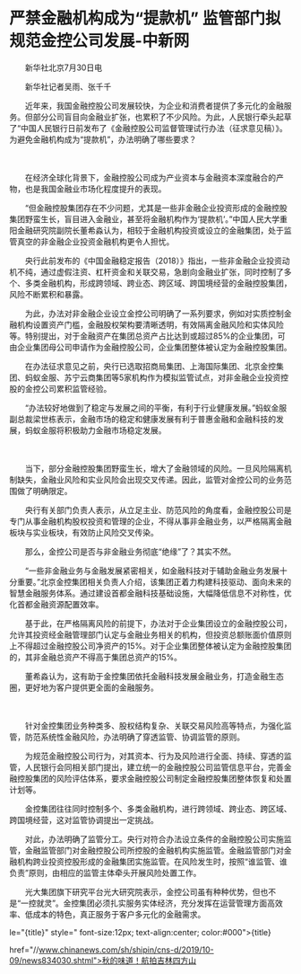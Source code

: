 # 严禁金融机构成为“提款机” 监管部门拟规范金控公司发展-中新网

　　新华社北京7月30日电

　　新华社记者吴雨、张千千

　　近年来，我国金融控股公司发展较快，为企业和消费者提供了多元化的金融服务。但部分公司盲目向金融业扩张，也累积了不少风险。为此，人民银行牵头起草了“中国人民银行日前发布了《金融控股公司监督管理试行办法（征求意见稿）》。为避免金融机构成为“提款机”，办法明确了哪些要求？

　　

　　在经济全球化背景下，金融控股公司成为产业资本与金融资本深度融合的产物，也是我国金融业市场化程度提升的表现。

　　“但金融控股集团存在不少问题，尤其是一些非金融企业投资形成的金融控股集团野蛮生长，盲目进入金融业，甚至将金融机构作为‘提款机’。”中国人民大学重阳金融研究院副院长董希淼认为，相较于金融机构投资或设立的金融集团，处于监管真空的非金融企业投资金融机构更令人担忧。

　　央行此前发布的《中国金融稳定报告（2018）》指出，一些非金融企业投资动机不纯，通过虚假注资、杠杆资金和关联交易，急剧向金融业扩张，同时控制了多个、多类金融机构，形成跨领域、跨业态、跨区域、跨国境经营的金融控股集团，风险不断累积和暴露。

　　为此，办法对非金融企业设立金控公司明确了一系列要求，例如对实质控制金融机构设置资产门槛，金融股权架构要清晰透明，有效隔离金融风险和实体风险等。特别提出，对于金融资产在集团总资产占比达到或超过85%的企业集团，可由企业集团母公司申请作为金融控股公司，企业集团整体被认定为金融控股集团。

　　在办法征求意见之前，央行已选取招商局集团、上海国际集团、北京金控集团、蚂蚁金服、苏宁云商集团等5家机构作为模拟监管试点，对非金融企业投资控股的金控公司累积监管经验。

　　“办法较好地做到了稳定与发展之间的平衡，有利于行业健康发展。”蚂蚁金服副总裁梁世栋表示，金融市场的稳定和健康发展有利于普惠金融和金融科技的发展，蚂蚁金服将积极助力金融市场稳定发展。

　　

　　当下，部分金融控股集团野蛮生长，增大了金融领域的风险。一旦风险隔离机制缺失，金融业风险和实业风险会出现交叉传递。因此，监管对金控公司的业务范围做了明确限定。

　　央行有关部门负责人表示，从立足主业、防范风险的角度看，金融控股公司是专门从事金融机构股权投资和管理的企业，不得从事非金融业务，以严格隔离金融板块与实业板块，有效防止风险交叉传染。

　　那么，金控公司是否与非金融业务彻底“绝缘”了？其实不然。

　　“一些非金融业务与金融发展紧密相关，如金融科技对于辅助金融业务发展十分重要。”北京金控集团相关负责人介绍，该集团正着力构建科技驱动、面向未来的智慧金融服务体系。通过建设首都金融科技基础设施，大幅降低信息不对称性，优化首都金融资源配置效率。

　　基于此，在严格隔离风险的前提下，办法对于企业集团设立的金融控股公司，允许其投资经金融管理部门认定与金融业务相关的机构，但投资总额账面价值原则上不得超过金融控股公司净资产的15%。对于企业集团整体被认定为金融控股集团的，其非金融总资产不得高于集团总资产的15%。

　　董希淼认为，这有助于金控集团依托金融科技发展金融业务，打造金融生态圈，更好地为客户提供更全面的金融服务。

　　

　　针对金控集团业务种类多、股权结构复杂、关联交易风险高等特点，为强化监管，防范系统性金融风险，办法明确了穿透监管、协调监管的原则。

　　为规范金融控股公司行为，对其资本、行为及风险进行全面、持续、穿透的监管，人民银行会同相关部门提出，建立统一的金融控股公司监管信息平台，完善金融控股集团的风险评估体系，要求金融控股公司制定金融控股集团整体恢复和处置计划等。

　　金控集团往往同时控制多个、多类金融机构，进行跨领域、跨业态、跨区域、跨国境经营，这对监管协调提出一定挑战。

　　对此，办法明确了监管分工。央行对符合办法设立条件的金融控股公司实施监管，金融监管部门对金融控股公司所控股的金融机构实施监管。金融监管部门对金融机构跨业投资控股形成的金融集团实施监管。在风险发生时，按照“谁监管、谁负责”原则，由相应的监管主体牵头开展风险处置工作。

　　光大集团旗下研究平台光大研究院表示，金控公司虽有种种优势，但也不是“一控就灵”。金控集团必须扎实服务实体经济，充分发挥在运营管理方面高效率、低成本的特色，真正服务于客户多元化的金融需求。

le="{title}" style=" font-size:12px; text-align:center; color:#000">{title}

href="//www.chinanews.com/sh/shipin/cns-d/2019/10-09/news834030.shtml">秋的味道！航拍吉林四方山
